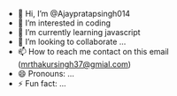 - 👋 Hi, I’m @Ajaypratapsingh014
- 👀 I’m interested in coding
- 🌱 I’m currently learning javascript
- 💞️ I’m looking to collaborate ...
- 📫 How to reach me contact on this email (mrthakursingh37@gmial.com)
- 😄 Pronouns: ...
- ⚡ Fun fact: ...

<!---
Ajaypratapsingh014/Ajaypratapsingh014 is a ✨ special ✨ repository because its `README.md` (this file) appears on your GitHub profile.
You can click the Preview link to take a look at your changes.
--->

